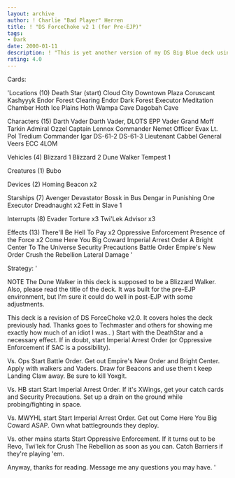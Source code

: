 ```yaml
---
layout: archive
author: ! Charlie "Bad Player" Herren
title: ! "DS ForceChoke v2 1 (for Pre-EJP)"
tags:
- Dark
date: 2000-01-11
description: ! "This is yet another version of my DS Big Blue deck using lots of 2/0 locations."
rating: 4.0
---
```

Cards: 

'Locations (10)
Death Star (start)
Cloud City Downtown Plaza
Coruscant
Kashyyyk
Endor Forest Clearing
Endor Dark Forest
Executor Meditation Chamber
Hoth Ice Plains
Hoth Wampa Cave
Dagobah Cave

Characters (15)
Darth Vader
Darth Vader, DLOTS
EPP Vader
Grand Moff Tarkin
Admiral Ozzel
Captain Lennox
Commander Nemet
Officer Evax
Lt. Pol Tredium
Commander Igar
DS-61-2
DS-61-3
Lieutenant Cabbel
General Veers
ECC 4LOM

Vehicles (4)
Blizzard 1
Blizzard 2
Dune Walker
Tempest 1

Creatures (1)
Bubo

Devices (2)
Homing Beacon x2

Starships (7)
Avenger
Devastator
Bossk in Bus
Dengar in Punishing One
Executor
Dreadnaught x2
Fett in Slave 1

Interrupts (8)
Evader
Torture x3
Twi'Lek Advisor x3

Effects (13)
There'll Be Hell To Pay x2
Oppressive Enforcement
Presence of the Force x2
Come Here You Big Coward
Imperial Arrest Order
A Bright Center To The Universe
Security Precautions
Battle Order
Empire's New Order
Crush the Rebellion
Lateral Damage	'

Strategy: '

NOTE The Dune Walker in this deck is supposed to be a Blizzard Walker. Also, please read the title of the deck. It was built for the pre-EJP environment, but I'm sure it could do well in post-EJP with some adjustments.

This deck is a revision of DS ForceChoke v2.0. It covers holes the deck previously had. Thanks goes to Techmaster and others for showing me exactly how much of an idiot I was.. )
Start with the DeathStar and a necessary effect. If in doubt, start Imperial Arrest Order (or Oppressive Enforcement if SAC is a possibility).

Vs. Ops
Start Battle Order. Get out Empire's New Order and Bright Center. Apply with walkers and Vaders. Draw for Beacons and use them t keep Landing Claw away. Be sure to kill Yoxgit.

Vs. HB start
Start Imperial Arrest Order. If it's XWings, get your catch cards and Security Precautions. Set up a drain on the ground while probing/fighting in space.

Vs. MWYHL start
Start Imperial Arrest Order. Get out Come Here You Big Coward ASAP. Own what battlegrounds they deploy.

Vs. other mains starts
Start Oppressive Enforcement. If it turns out to be Revo, Twi'lek for Crush The Rebellion as soon as you can. Catch Barriers if they're playing 'em.

Anyway, thanks for reading. Message me any questions you may have.    '